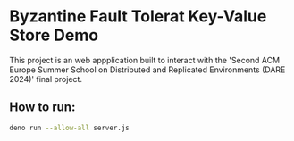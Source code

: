 # Byzantine Fault Tolerat Key-Value Store Demo

This project is an web appplication built to interact with the 'Second ACM Europe Summer School on
Distributed and Replicated Environments (DARE 2024)' final project.

## How to run:

```bash
deno run --allow-all server.js
```
